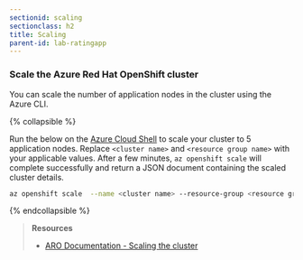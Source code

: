 ```yaml
---
sectionid: scaling
sectionclass: h2
title: Scaling
parent-id: lab-ratingapp
---
```


### Scale the Azure Red Hat OpenShift cluster

You can scale the number of application nodes in the cluster using the Azure CLI.

{% collapsible %}

Run the below on the [Azure Cloud Shell](https://shell.azure.com) to scale your cluster to 5 application nodes. Replace `<cluster name>` and `<resource group name>` with your applicable values. After a few minutes, `az openshift scale` will complete successfully and return a JSON document containing the scaled cluster details.

```sh
az openshift scale  --name <cluster name> --resource-group <resource group name> --compute-count 5
```

{% endcollapsible %}

> **Resources**
> * [ARO Documentation - Scaling the cluster](https://docs.microsoft.com/en-us/azure/openshift/tutorial-scale-cluster)

